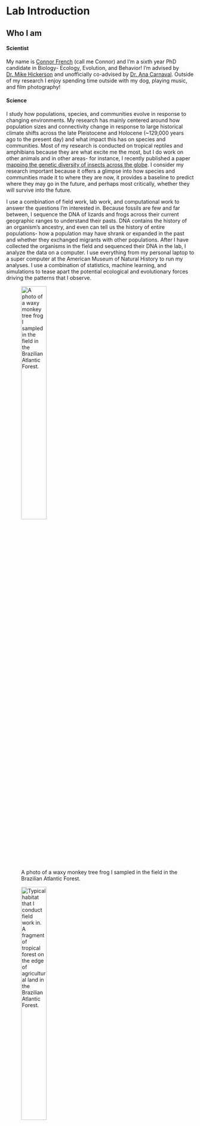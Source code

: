 Lab Introduction
================

## Who I am

#### Scientist

My name is [Connor French](https://connor-french.com/) (call me Connor)
and I’m a sixth year PhD candidate in Biology- Ecology, Evolution, and
Behavior! I’m advised by [Dr. Mike
Hickerson](https://hickerlab.wordpress.com/) and unofficially co-advised
by [Dr. Ana Carnaval](https://www.carnavallab.org/ana). Outside of my
research I enjoy spending time outside with my dog, playing music, and
film photography!

#### Science

I study how populations, species, and communities evolve in response to
changing environments. My research has mainly centered around how
population sizes and connectivity change in response to large historical
climate shifts across the late Pleistocene and Holocene (\~129,000 years
ago to the present day) and what impact this has on species and
communities. Most of my research is conducted on tropical reptiles and
amphibians because they are what excite me the most, but I do work on
other animals and in other areas- for instance, I recently published a
paper [mapping the genetic diversity of insects across the
globe](https://doi.org/10.1038/s41467-023-40936-0). I consider my
research important because it offers a glimpse into how species and
communities made it to where they are now, it provides a baseline to
predict where they may go in the future, and perhaps most critically,
whether they will survive into the future.

I use a combination of field work, lab work, and computational work to
answer the questions I’m interested in. Because fossils are few and far
between, I sequence the DNA of lizards and frogs across their current
geographic ranges to understand their pasts. DNA contains the history of
an organism’s ancestry, and even can tell us the history of entire
populations- how a population may have shrank or expanded in the past
and whether they exchanged migrants with other populations. After I have
collected the organisms in the field and sequenced their DNA in the lab,
I analyze the data on a computer. I use everything from my personal
laptop to a super computer at the American Museum of Natural History to
run my analyses. I use a combination of statistics, machine learning,
and simulations to tease apart the potential ecological and evolutionary
forces driving the patterns that I observe.

<figure>
<img src="images/phyllomedusa.jpg" style="width:40.0%"
data-fig-alt="A waxy monkey tree frog grasping a branch."
data-fig-align="center"
alt="A photo of a waxy monkey tree frog I sampled in the field in the Brazilian Atlantic Forest." />
<figcaption aria-hidden="true">A photo of a waxy monkey tree frog I
sampled in the field in the Brazilian Atlantic Forest.</figcaption>
</figure>

<figure>
<img src="images/fieldwork-habitat.jpg" style="width:40.0%"
data-fig-alt="Edge of a tropical forest fragment seen from atop a hill."
alt="Typical habitat that I conduct field work in. A fragment of tropical forest on the edge of agricultural land in the Brazilian Atlantic Forest." />
<figcaption aria-hidden="true">Typical habitat that I conduct field work
in. A fragment of tropical forest on the edge of agricultural land in
the Brazilian Atlantic Forest.</figcaption>
</figure>

#### Data

In addition to DNA sequences, I use ecological information to inform my
analyses. I aggregate records of where the lizards or frogs I study have
been observed and used that to obtain ecological information from online
databases. For instance, if I want to get a broad understanding of the
environmental tolerances of the tree frogs I study, I take the locations
where they have been observed, extract the average annual temperature
and precipitation of these locations from the online database, and
summarize those values using measurements like the average or spread of
those values. I can compare these ecological measurements between
species or populations to see how their ecological tolerances differ and
how they might change over time!

Here’s an illustration of the process:

<figure>
<img src="images/data-collection-schematic.png"
data-fig-alt="Schematic of ecological data collection."
alt="The geographic study area is indicated with the black outline, while the observed localities of two frog species are indicated with the symbols. I can download temperature and precipitation for the study area from a database and extract those values for the observed localities to get an idea of differences in environmental tolerances for the two species." />
<figcaption aria-hidden="true">The geographic study area is indicated
with the black outline, while the observed localities of two frog
species are indicated with the symbols. I can download temperature and
precipitation for the study area from a database and extract those
values for the observed localities to get an idea of differences in
environmental tolerances for the two species.</figcaption>
</figure>

It looks like frog species A likes it a bit cooler and wetter than frog
species B!

## Purpose of the lab

The lab portion of the course is mainly devoted to goals (2) and (3)
from the syllabus:

> \(2\) use exploration and experiential problem-solving to become
> familiar with how scientists ask questions, collect data, and analyze
> it to further knowledge; and 3) develop core technological skills in
> Microsoft Excel and the statistical programming language R to
> kick-start their success in future science courses and labs and
> research endeavors

We will use real data from the scientists you meet during the lecture
portion to satisfy these goals!

## Learning outcomes

What you tackle during the lab will contribute to all of the learning
outcomes stated in the syllabus.

> |                                                                                               |
> |-----------------------------------------------------------------------------------------------|
> | 1\. Explain how undertaking biological research differs from studying biology in a classroom. |
> | 2\. Understand the diverse backgrounds from which scientists come.                            |
> | 3\. Understand research fundamentals.                                                         |
> | 4\. Understand advanced functions of Microsoft Excel.                                         |
> | 5\. Manipulate data and undertake analysis in the R statistical computing language.           |

## How a lab will typically go

Labs will have a “Data Science” section and an “Excel/R” section. The
Data Science section will cover research methods, scientific techniques,
and feedback on your group projects (we will go over your group projects
next week!). The Excel/R section will familiarize you with the two
pieces of software and cover hands-on data recording and analysis using
real data from the presenters!

Each week will involve working through a research question involving
data from that week’s presenter, where you will evaluate or ask your own
scientific question, form hypotheses, investigate research data,
visualize and analyze the data, and interpret your analyses. The lab
will focus on particular Data Science and Excel/R concepts specific to
that week.

## Semester outline

We have a tentative schedule for what the lab will cover, but it is
subject to change depending on how I feel y’all are progressing. This is
the first time this class is being taught, so I will be learning from
you just like you will be learning from me!

|          |                  |                 |                       |              |             |                                                  |
|----------|------------------|-----------------|-----------------------|--------------|-------------|--------------------------------------------------|
| **Week** | **Lecture Date** | **Lecture Day** | **Speaker**           | **Lab Date** | **Lab Day** | **Topic**                                        |
| 1        | Jan 29           | Mon             | First class           | Jan 31       | Wed         | Introduction/Excel overview                      |
| 2        | Feb 5            | Mon             | Susan Perkins         | Feb 7        | Wed         | Experiment components/Entering data              |
| 3        | Feb 12           | Mon             | Lincoln’s Birthday    | Feb 14       | Wed         | Projects/Formula basics                          |
| 4        | Feb 19           | Mon             | President’s Day       |              |             |                                                  |
| 5        | Feb 21           | Wed             | Shubha Govind         | Feb 22       | Thu         | (Mon schedule). Data ethics/Import & clean data  |
| 6        | Feb 26           | Mon             | David Lohman          | Feb 28       | Wed         | (Mon schedule). Experimental design/Sorting data |
| 7        | Mar 4            | Mon             | Bao Vuong             | Mar 6        | Wed         | Data visualization                               |
| 8        | Mar 11           | Mon             | Mark Emerson          | Mar 13       | Wed         | Filtering data                                   |
| 9        | Mar 18           | Mon             | David Jeruzalmi       | Mar 20       | Wed         | Project check-in/Tables                          |
| 10       | Mar 25           | Mon             | Mike Hickerson        | Mar 27       | Wed         | Descriptive statistics                           |
| 11       | April 1          | Mon             | Mark Hauber           | Apr 3        | Wed         | Intro to coding/R                                |
| 12       | Apr 8            | Mon             | Rob Anderson          | April 10     | Wed         | Functions/Data structures                        |
| 13       | Apr 15           | Mon             | Jay Edelman           | April 17     | Wed         | Data visualization                               |
| 14       | Apr 22           | Mon             | Spring Break          |              |             |                                                  |
| 15       | Apr 29           | Mon             | Spring Break          | May 1        | Wed         | Project check-in/Statistics                      |
| 16       | May 6            | Mon             | Karin Block           | May 8        | Wed         | Putting everything together                      |
| 17       | May 13           | Mon             | Student Presentations | May 15       | Wed         | Presentations                                    |

## Grading

|                                                    |     |
|----------------------------------------------------|-----|
| **The final grade will be calculated as follows:** |     |
| Attendance                                         | 20% |
| Lab assignments                                    | 60% |
| Final projects                                     | 20% |

You will have 12 lab assignments, worth 5 points each. Each lab
assignment will be due before the following lab section. I will accept
labs one day late for 2 point deduction, but more than one day late
results in a zero. You will have opportunities throughout the semester
to earn extra credit.

The final project will be a group research project that culminates in a
final presentation. I will give more details on the final project on
week 3.

## Blackboard

All lab materials will be hosted on Blackboard. Your grades will be
posted there as well. I send emails to the class through Blackboard, so
make sure to check your email that’s associated with Blackboard!



# Excel introduction

## Installation

If you do not have installed Microsoft Office 365 installed on your
computer, follow [City College’s
instructions](https://www.ccny.cuny.edu/it/microsoft-office-365-students)
to install the latest version (for free).

## What is Excel?

It is a spreadsheet program developed by Microsoft. Excel organizes data
in columns and rows and allows you to do mathematical functions. It runs
on Windows, macOS, Android and iOS.

## Why use Excel?

- Everyone uses it. Scientists, finance professionals, fantasy football
  players, DnD dungeon masters, you name it.
- It has a low barrier to entry.
- It is versatile- there are many tools that Microsoft and other
  developers have made to make different tasks like data analysis and
  accounting easier.
- There is a lot of advanced functionality that you can access as you
  learn more
- There is a lot of community support

## Navigating Excel

After you have logged on through [www.office.com](www.office.com), click
on the Excel icon to enter Excel.

![](images/clipboard-2022732939.png)

After entering Excel, click on the New blank workbook button to open a
new workbook

![](images/clipboard-2903901020.png)

Enter a name for the workbook (call it whatever you like) and hit Enter.

![](images/clipboard-1126263690.png)

There is a lot to take in on the screen, but don’t get too stressed out!
We are going to tackle each component one at a time.

> Note, my Excel window may look slightly different than yours. The
> layout should be similar, but please ask questions if something
> doesn’t look right!

Excel has **columns** and **rows**, displaying data in a tabular format.
Rows are indicated with numbers and columns are indicated with letters.
Each rectangle is a **cell** and is associated with a column, row index.
For instance, the first cell in the workbook is column A, row 1. This
would be expressed as `A1`.

![](images/colrow.png)

## Layout

Excel is composed of two main parts- a **Ribbon** and a **Sheet**.

![](images/clipboard-3937680469.png)

### The Ribbon

The **Ribbon** provides shortcuts to Excel commands. A *command* is an
action that allows you to make something happen. This can for example be
to: insert a table, change the font size, or to change the color of a
cell.

It may seem overwhelming at first, but don’t worry- you will soon be
able to navigate it with ease! There are certain commands that you will
use more than others and can focus your mental efforts on finding.

The **Ribbon** is made up by the **App launcher**, **Tabs**, **Groups**
and **Commands**.

![](images/clipboard-174408314.png)

#### App launcher

The App launcher icon has nine dots and is called the Office 365
navigation bar. It allows you to access the different parts of the
Office 365 suite, such as Word, PowerPoint and Outlook. App launcher can
be used to switch seamlessly between the Office 365 applications.

#### Tabs

The tab is a menu with sub divisions sorted into groups. The tabs allow
users to quickly navigate between options of menus which display
different groups of functionality.

#### Groups

The groups are sets of related commands. The groups are separated by the
thin vertical line break.

#### Commands

The commands are the buttons that you use to do actions.

### The Sheet

The **Sheet** is a set of rows and columns. Values can be typed to cells
and can be both numbers and letters:

![](images/clipboard-1070673104.png)

*Can you guess the index of the cell that “Hello World” was typed in?*

If you’re unsure, you can click on the cell and look at the **Name Box**
just above the **A** column.

### Multiple sheets

You aren’t limited to a single sheet in your workbook! To add a new
sheet, you can click the plus icon next to the “Sheet#” tab, where “\#”
is the number of the last sheet you created.

![](images/clipboard-1147226038.png)

It’s often helpful to rename your sheets to something more useful. To do
this, right-click (or `Ctrl-click`) and select “Rename” from the pop-up
menu. Enter your desired name and click “OK”.

***Try it out:  
***Try adding a new sheet, then renaming the two sheets to whatever you
would like!

Excel materials inspired or sourced from
[W3Schools](https://www.w3schools.com/). Lab materials inspired by [Data
Nuggets](https://datanuggets.org/).
